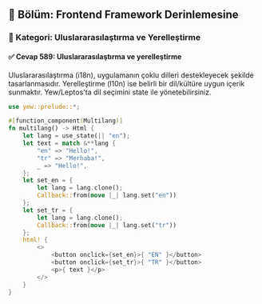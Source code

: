 ## 📘 Bölüm: Frontend Framework Derinlemesine  
### 🔹 Kategori: Uluslararasılaştırma ve Yerelleştirme  
#### ✅ Cevap 589: Uluslararasılaştırma ve yerelleştirme

Uluslararasılaştırma (i18n), uygulamanın çoklu dilleri destekleyecek şekilde tasarlanmasıdır. Yerelleştirme (l10n) ise belirli bir dil/kültüre uygun içerik sunmaktır. Yew/Leptos'ta dil seçimini state ile yönetebilirsiniz.

```rust
use yew::prelude::*;

#[function_component(Multilang)]
fn multilang() -> Html {
    let lang = use_state(|| "en");
    let text = match &**lang {
        "en" => "Hello!",
        "tr" => "Merhaba!",
        _ => "Hello!",
    };
    let set_en = {
        let lang = lang.clone();
        Callback::from(move |_| lang.set("en"))
    };
    let set_tr = {
        let lang = lang.clone();
        Callback::from(move |_| lang.set("tr"))
    };
    html! {
        <>
            <button onclick={set_en}>{ "EN" }</button>
            <button onclick={set_tr}>{ "TR" }</button>
            <p>{ text }</p>
        </>
    }
}
```
